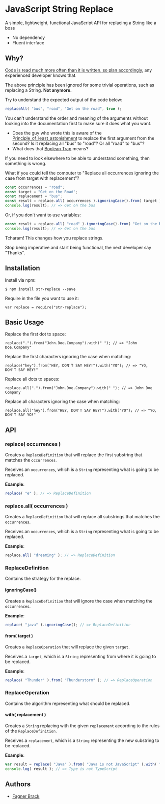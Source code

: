 # JavaScript String Replace

A simple, lightweight, functional JavaScript API for replacing a String like a boss

* No dependency
* Fluent interface

## Why?

[Code is read much more often than it is written, so plan accordingly](https://blogs.msdn.microsoft.com/oldnewthing/20070406-00/?p=27343/), any experienced developer knows that.

The above principle has been ignored for some trivial operations, such as replacing a String. **Not anymore.**

Try to understand the expected output of the code below:

```javascript
replaceAll( "bus", "road", "Get on the road", true );
```

You can't understand the order and meaning of the arguments without looking into the documentation first to make sure it does what you want.

* Does the guy who wrote this is aware of the [Principle_of_least_astonishment](https://en.wikipedia.org/wiki/Principle_of_least_astonishment) to replace the first argument from the second? Is it replacing all "bus" to "road"? Or all "road" to "bus"?
* What does that [Boolean Trap](http://ariya.ofilabs.com/2011/08/hall-of-api-shame-boolean-trap.html) means?

If you need to look elsewhere to be able to understand something, then something is wrong.

What if you could tell the computer to "Replace all occurrences ignoring the case from target with replacement"?

```javascript
const occurrences = "road";
const target = "Get on the Road";
const replacement = "bus";
const result = replace.all( occurrences ).ignoringCase().from( target ).with( replacement );
console.log(result); // => Get on the bus
```

Or, if you don't want to use variables:

```javascript
const result = replace.all( "road" ).ignoringCase().from( "Get on the Road" ).with( "bus" );
console.log(result); // => Get on the bus
```

Tcharam! This changes how you replace strings.

Stop being imperative and start being functional, the next developer say "Thanks".

## Installation

Install via npm:

```
$ npm install str-replace --save
```

Require in the file you want to use it:

```
var replace = require("str-replace");
```

## Basic Usage

Replace the first dot to space:

```
replace(".").from("John.Doe.Company").with(" "); // => "John Doe.Company"
```

Replace the first characters ignoring the case when matching:

```
replace("hey").from("HEY, DON'T SAY HEY!").with("YO"); // => "YO, DON'T SAY HEY!"
```

Replace all dots to spaces:

```
replace.all(".").from("John.Doe.Company").with(" "); // => John Doe Company
```

Replace all characters ignoring the case when matching:

```
replace.all("hey").from("HEY, DON'T SAY HEY!").with("YO"); // => "YO, DON'T SAY YO!"
```

## API

### replace( occurrences )

Creates a `ReplaceDefinition` that will replace the first substring that
matches the `occurrences`.

Receives an `occurrences`, which is a `String` representing what is going to
be replaced.

**Example:**

```javascript
replace( "e" ); // => ReplaceDefinition
```

### replace.all( occurrences )

Creates a `ReplaceDefinition` that will replace all substrings that
matches the `occurrences`.

Receives an `occurrences`, which is a `String` representing what is going to
be replaced.

**Example:**

```javascript
replace.all( "dreaming" ); // => ReplaceDefinition
```

### ReplaceDefinition

Contains the strategy for the replace.

#### ignoringCase()

Creates a `ReplaceDefinition` that will ignore the case when matching the
`occurrences`.

**Example:**

```javascript
replace( "java" ).ignoringCase(); // => ReplaceDefinition
```

#### from( target )

Creates a `ReplaceOperation` that will replace the given `target`.

Receives a `target`, which is a `String` representing from where it
is going to be replaced.

**Example:**

```javascript
replace( "Thunder" ).from( "Thunderstorm" ); // => ReplaceOperation
```

### ReplaceOperation

Contains the algorithm representing what should be replaced.

#### with( replacement )

Creates a `String` replacing with the given `replacement` according to the
rules of the `ReplaceDefinition`.

Receives a `replacement`, which is a `String` representing the new substring to
be replaced.

**Example:**

```javascript
var result = replace( "Java" ).from( "Java is not JavaScript" ).with( "Type" );
console.log( result ); // => Type is not TypeScript
```

## Authors

* [Fagner Brack](github.com/FagnerMartinsBrack)
